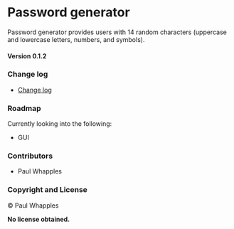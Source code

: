 # Password generator

Password generator provides users with 14 random characters (uppercase and lowercase letters, numbers, and symbols).

#### **Version 0.1.2**

### Change log

 - [Change log](CHANGELOG.md)

### Roadmap

Currently looking into the following:

- GUI

### Contributors 

- Paul Whapples

### Copyright and License

© Paul Whapples

**No license obtained.**
